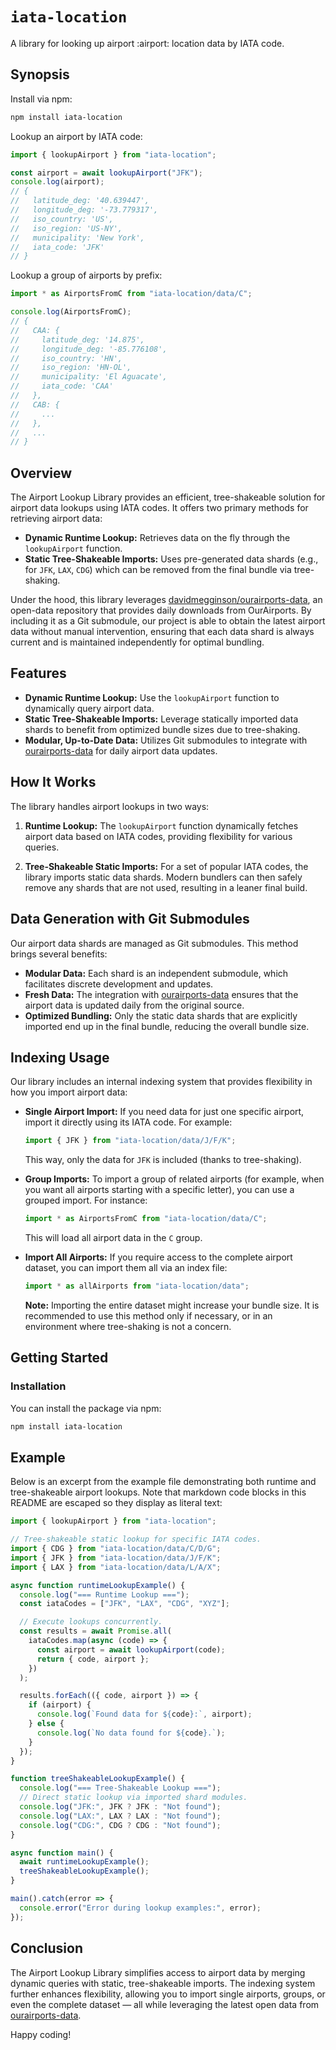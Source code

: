 # `iata-location`

A library for looking up airport :airport: location data by IATA code.

## Synopsis

Install via npm:

```sh
npm install iata-location
```

Lookup an airport by IATA code:

```typescript
import { lookupAirport } from "iata-location";

const airport = await lookupAirport("JFK");
console.log(airport);
// {
//   latitude_deg: '40.639447',
//   longitude_deg: '-73.779317',
//   iso_country: 'US',
//   iso_region: 'US-NY',
//   municipality: 'New York',
//   iata_code: 'JFK'
// }
```

Lookup a group of airports by prefix:

```typescript
import * as AirportsFromC from "iata-location/data/C";

console.log(AirportsFromC);
// {
//   CAA: {
//     latitude_deg: '14.875',
//     longitude_deg: '-85.776108',
//     iso_country: 'HN',
//     iso_region: 'HN-OL',
//     municipality: 'El Aguacate',
//     iata_code: 'CAA'
//   },
//   CAB: {
//     ...
//   },
//   ...
// }
```

## Overview

The Airport Lookup Library provides an efficient, tree-shakeable solution for airport data lookups using IATA codes. It offers two primary methods for retrieving airport data:
- **Dynamic Runtime Lookup:** Retrieves data on the fly through the `lookupAirport` function.
- **Static Tree-Shakeable Imports:** Uses pre-generated data shards (e.g., for `JFK`, `LAX`, `CDG`) which can be removed from the final bundle via tree-shaking.

Under the hood, this library leverages [davidmegginson/ourairports-data](https://github.com/davidmegginson/ourairports-data), an open-data repository that provides daily downloads from OurAirports. By including it as a Git submodule, our project is able to obtain the latest airport data without manual intervention, ensuring that each data shard is always current and is maintained independently for optimal bundling.

## Features

- **Dynamic Runtime Lookup:** Use the `lookupAirport` function to dynamically query airport data.
- **Static Tree-Shakeable Imports:** Leverage statically imported data shards to benefit from optimized bundle sizes due to tree-shaking.
- **Modular, Up-to-Date Data:** Utilizes Git submodules to integrate with [ourairports-data](https://github.com/davidmegginson/ourairports-data) for daily airport data updates.

## How It Works

The library handles airport lookups in two ways:

1. **Runtime Lookup:**
   The `lookupAirport` function dynamically fetches airport data based on IATA codes, providing flexibility for various queries.

2. **Tree-Shakeable Static Imports:**
   For a set of popular IATA codes, the library imports static data shards. Modern bundlers can then safely remove any shards that are not used, resulting in a leaner final build.

## Data Generation with Git Submodules

Our airport data shards are managed as Git submodules. This method brings several benefits:

- **Modular Data:** Each shard is an independent submodule, which facilitates discrete development and updates.
- **Fresh Data:** The integration with [ourairports-data](https://github.com/davidmegginson/ourairports-data) ensures that the airport data is updated daily from the original source.
- **Optimized Bundling:** Only the static data shards that are explicitly imported end up in the final bundle, reducing the overall bundle size.

## Indexing Usage

Our library includes an internal indexing system that provides flexibility in how you import airport data:

- **Single Airport Import:**
  If you need data for just one specific airport, import it directly using its IATA code. For example:
  ```typescript
  import { JFK } from "iata-location/data/J/F/K";
  ```
  This way, only the data for `JFK` is included (thanks to tree-shaking).

- **Group Imports:**
  To import a group of related airports (for example, when you want all airports starting with a specific letter), you can use a grouped import. For instance:
  ```typescript
  import * as AirportsFromC from "iata-location/data/C";
  ```
  This will load all airport data in the `C` group.

- **Import All Airports:**
  If you require access to the complete airport dataset, you can import them all via an index file:
  ```typescript
  import * as allAirports from "iata-location/data";
  ```
  **Note:** Importing the entire dataset might increase your bundle size. It is recommended to use this method only if necessary, or in an environment where tree-shaking is not a concern.

## Getting Started

### Installation

You can install the package via npm:

```sh
npm install iata-location
```

## Example

Below is an excerpt from the example file demonstrating both runtime and tree-shakeable airport lookups. Note that markdown code blocks in this README are escaped so they display as literal text:

```typescript
import { lookupAirport } from "iata-location";

// Tree-shakeable static lookup for specific IATA codes.
import { CDG } from "iata-location/data/C/D/G";
import { JFK } from "iata-location/data/J/F/K";
import { LAX } from "iata-location/data/L/A/X";

async function runtimeLookupExample() {
  console.log("=== Runtime Lookup ===");
  const iataCodes = ["JFK", "LAX", "CDG", "XYZ"];

  // Execute lookups concurrently.
  const results = await Promise.all(
    iataCodes.map(async (code) => {
      const airport = await lookupAirport(code);
      return { code, airport };
    })
  );

  results.forEach(({ code, airport }) => {
    if (airport) {
      console.log(`Found data for ${code}:`, airport);
    } else {
      console.log(`No data found for ${code}.`);
    }
  });
}

function treeShakeableLookupExample() {
  console.log("=== Tree-Shakeable Lookup ===");
  // Direct static lookup via imported shard modules.
  console.log("JFK:", JFK ? JFK : "Not found");
  console.log("LAX:", LAX ? LAX : "Not found");
  console.log("CDG:", CDG ? CDG : "Not found");
}

async function main() {
  await runtimeLookupExample();
  treeShakeableLookupExample();
}

main().catch(error => {
  console.error("Error during lookup examples:", error);
});
```

## Conclusion

The Airport Lookup Library simplifies access to airport data by merging dynamic queries with static, tree-shakeable imports. The indexing system further enhances flexibility, allowing you to import single airports, groups, or even the complete dataset — all while leveraging the latest open data from [ourairports-data](https://github.com/davidmegginson/ourairports-data).

Happy coding!

